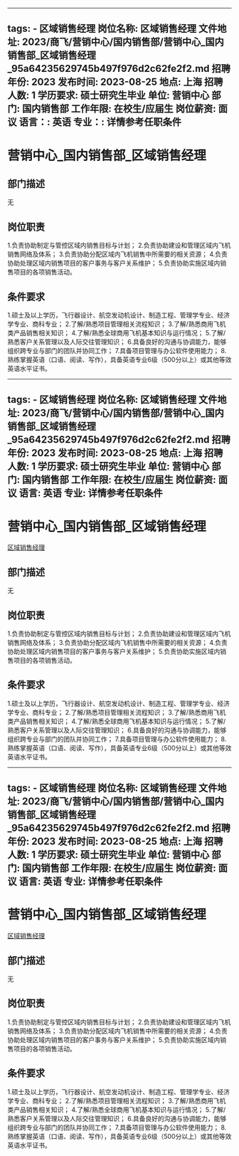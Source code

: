 
---
tags:
    - 区域销售经理
岗位名称: 区域销售经理
文件地址: 2023/商飞/营销中心/国内销售部/营销中心_国内销售部_区域销售经理_95a64235629745b497f976d2c62fe2f2.md
招聘年份: 2023
发布时间: 2023-08-25
地点: 上海
招聘人数: 1
学历要求: 硕士研究生毕业
单位: 营销中心
部门: 国内销售部
工作年限: 在校生/应届生
岗位薪资: 面议
语言：: 英语
专业：: 详情参考任职条件
---

# 营销中心_国内销售部_区域销售经理

## 部门描述

无

## 岗位职责

1.负责协助制定与管控区域内销售目标与计划；
 2.负责协助建设和管理区域内飞机销售网络及体系；
 3.负责协助分配区域内飞机销售中所需要的相关资源；
 4.负责协助处理区域内销售项目的客户事务与客户关系维护；
 5.负责协助实施区域内销售项目的各项销售活动。

 ## 条件要求

1.硕士及以上学历，飞行器设计、航空发动机设计、制造工程、管理学专业、经济学专业、商科专业；
 2.了解/熟悉项目管理相关流程知识；
 3.了解/熟悉商用飞机类产品销售相关知识；
 4.了解/熟悉全球商用飞机基本知识与运行情况；
 5.了解/熟悉客户关系管理以及人际交往管理知识；
 6.具备良好的沟通与协调能力，能够组织跨专业与部门的团队并协同工作；
 7.具备项目管理与办公软件使用能力；
 8.熟练掌握英语（口语、阅读、写作），具备英语专业6级（500分以上）或其他等效英语水平证书。

---
tags:
    - 区域销售经理
岗位名称: 区域销售经理
文件地址: 2023/商飞/营销中心/国内销售部/营销中心_国内销售部_区域销售经理_95a64235629745b497f976d2c62fe2f2.md
招聘年份: 2023
发布时间: 2023-08-25
地点: 上海
招聘人数: 1
学历要求: 硕士研究生毕业
单位: 营销中心
部门: 国内销售部
工作年限: 在校生/应届生
岗位薪资: 面议
语言: 英语
专业: 详情参考任职条件
---

# 营销中心_国内销售部_区域销售经理

[区域销售经理](http://zhaopin.comac.cc/zp/ct/out/position/positionDetail?planid=95a64235629745b497f976d2c62fe2f2)

## 部门描述

无

## 岗位职责

1.负责协助制定与管控区域内销售目标与计划；
 2.负责协助建设和管理区域内飞机销售网络及体系；
 3.负责协助分配区域内飞机销售中所需要的相关资源；
 4.负责协助处理区域内销售项目的客户事务与客户关系维护；
 5.负责协助实施区域内销售项目的各项销售活动。

 ## 条件要求

1.硕士及以上学历，飞行器设计、航空发动机设计、制造工程、管理学专业、经济学专业、商科专业；
 2.了解/熟悉项目管理相关流程知识；
 3.了解/熟悉商用飞机类产品销售相关知识；
 4.了解/熟悉全球商用飞机基本知识与运行情况；
 5.了解/熟悉客户关系管理以及人际交往管理知识；
 6.具备良好的沟通与协调能力，能够组织跨专业与部门的团队并协同工作；
 7.具备项目管理与办公软件使用能力；
 8.熟练掌握英语（口语、阅读、写作），具备英语专业6级（500分以上）或其他等效英语水平证书。

---
tags:
    - 区域销售经理
岗位名称: 区域销售经理
文件地址: 2023/商飞/营销中心/国内销售部/营销中心_国内销售部_区域销售经理_95a64235629745b497f976d2c62fe2f2.md
招聘年份: 2023
发布时间: 2023-08-25
地点: 上海
招聘人数: 1
学历要求: 硕士研究生毕业
单位: 营销中心
部门: 国内销售部
工作年限: 在校生/应届生
岗位薪资: 面议
语言: 英语
专业: 详情参考任职条件
---

# 营销中心_国内销售部_区域销售经理

[区域销售经理](http://zhaopin.comac.cc/zp/ct/out/position/positionDetail?planid=95a64235629745b497f976d2c62fe2f2)


## 部门描述

无

## 岗位职责

1.负责协助制定与管控区域内销售目标与计划；
 2.负责协助建设和管理区域内飞机销售网络及体系；
 3.负责协助分配区域内飞机销售中所需要的相关资源；
 4.负责协助处理区域内销售项目的客户事务与客户关系维护；
 5.负责协助实施区域内销售项目的各项销售活动。

 ## 条件要求

1.硕士及以上学历，飞行器设计、航空发动机设计、制造工程、管理学专业、经济学专业、商科专业；
 2.了解/熟悉项目管理相关流程知识；
 3.了解/熟悉商用飞机类产品销售相关知识；
 4.了解/熟悉全球商用飞机基本知识与运行情况；
 5.了解/熟悉客户关系管理以及人际交往管理知识；
 6.具备良好的沟通与协调能力，能够组织跨专业与部门的团队并协同工作；
 7.具备项目管理与办公软件使用能力；
 8.熟练掌握英语（口语、阅读、写作），具备英语专业6级（500分以上）或其他等效英语水平证书。
